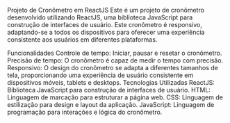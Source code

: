 
Projeto de Cronômetro em ReactJS
Este é um projeto de cronômetro desenvolvido utilizando ReactJS, uma biblioteca JavaScript para construção de interfaces de usuário. Este cronômetro é responsivo, adaptando-se a todos os dispositivos para oferecer uma experiência consistente aos usuários em diferentes plataformas.

Funcionalidades
Controle de tempo: Iniciar, pausar e resetar o cronômetro.
Precisão de tempo: O cronômetro é capaz de medir o tempo com precisão.
Responsivo: O design do cronômetro se adapta a diferentes tamanhos de tela, proporcionando uma experiência de usuário consistente em dispositivos móveis, tablets e desktops.
Tecnologias Utilizadas
ReactJS: Biblioteca JavaScript para construção de interfaces de usuário.
HTML: Linguagem de marcação para estruturar a página web.
CSS: Linguagem de estilização para design e layout da aplicação.
JavaScript: Linguagem de programação para interações e lógica do cronômetro.

